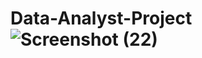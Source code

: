 # Data-Analyst-Project![Screenshot (22)](https://user-images.githubusercontent.com/127189306/227770745-fb839a81-73d7-4b40-8a21-e0e38a401747.png)


